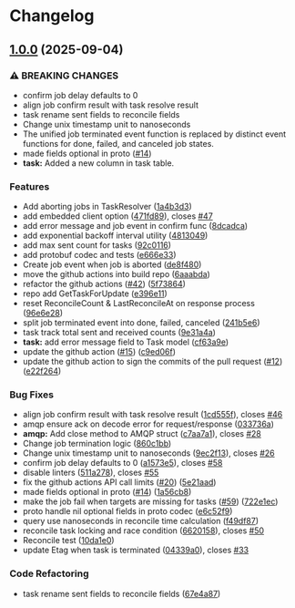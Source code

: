 # Changelog

## [1.0.0](https://github.com/openkcm/orbital/compare/v0.1.0...v1.0.0) (2025-09-04)


### ⚠ BREAKING CHANGES

* confirm job delay defaults to 0
* align job confirm result with task resolve result
* task rename sent fields to reconcile fields
* Change unix timestamp unit to nanoseconds
* The unified job terminated event function is replaced by distinct event functions for done, failed, and canceled job states.
* made fields optional in proto ([#14](https://github.com/openkcm/orbital/issues/14))
* **task:** Added a new column in task table.

### Features

* Add aborting jobs in TaskResolver  ([1a4b3d3](https://github.com/openkcm/orbital/commit/1a4b3d39a5c241285c1bc512011cf0cd2e430545))
* add embedded client option ([471fd89](https://github.com/openkcm/orbital/commit/471fd8912bce439d74d38603cb9013c582741001)), closes [#47](https://github.com/openkcm/orbital/issues/47)
* add error message and job event in confirm func  ([8dcadca](https://github.com/openkcm/orbital/commit/8dcadca5f1bdba8889efcb4b1b661c7f68f78868))
* add exponential backoff interval utility ([4813049](https://github.com/openkcm/orbital/commit/48130495e05e40f2be3c8d7f71f5b782b767d588))
* add max sent count for tasks ([92c0116](https://github.com/openkcm/orbital/commit/92c011691aff6b067813f081bde6a5b09422200f))
* add protobuf codec and tests  ([e666e33](https://github.com/openkcm/orbital/commit/e666e33926454e418f8d3b2f12f024ed1858856f))
* Create job event when job is aborted ([de8f480](https://github.com/openkcm/orbital/commit/de8f480c524228705e5a8f3edc0f914424b4d62c))
* move the github actions into build repo ([6aaabda](https://github.com/openkcm/orbital/commit/6aaabda33837ad017f21e51019a6a074153688e3))
* refactor the github actions ([#42](https://github.com/openkcm/orbital/issues/42)) ([5f73864](https://github.com/openkcm/orbital/commit/5f738642537a0c34af6ca7697e6121704428f9d3))
* repo add GetTaskForUpdate ([e396e11](https://github.com/openkcm/orbital/commit/e396e11dd46c42a4fa0cafda58a39d6361dd4822))
* reset ReconcileCount & LastReconcileAt on response process  ([96e6e28](https://github.com/openkcm/orbital/commit/96e6e28200f3fe8f814dc1ecd4f3526ecce5ffd0))
* split job terminated event into done, failed, canceled  ([241b5e6](https://github.com/openkcm/orbital/commit/241b5e6c0a8e2b003e32e80d74be2074faacfc7e))
* task track total sent and received counts  ([9e31a4a](https://github.com/openkcm/orbital/commit/9e31a4a3bf79bc78f10cd480ef77026fc1d55280))
* **task:** add error message field to Task model  ([cf63a9e](https://github.com/openkcm/orbital/commit/cf63a9ebbaf25341c91ecd90c90742ab98abdb1e))
* update the github action ([#15](https://github.com/openkcm/orbital/issues/15)) ([c9ed06f](https://github.com/openkcm/orbital/commit/c9ed06f7981955a2d6911fb733fc02d14106d4fc))
* update the github action to sign the commits of the pull request ([#12](https://github.com/openkcm/orbital/issues/12)) ([e22f264](https://github.com/openkcm/orbital/commit/e22f26433cb63da392bfb6168832a425ff81286e))


### Bug Fixes

* align job confirm result with task resolve result ([1cd555f](https://github.com/openkcm/orbital/commit/1cd555f4ceaf3624f812f14b8771f9c53d012f65)), closes [#46](https://github.com/openkcm/orbital/issues/46)
* amqp ensure ack on decode error for request/response  ([033736a](https://github.com/openkcm/orbital/commit/033736af10871244ac2912e0363650e40ce4cd08))
* **amqp:** Add close method to AMQP struct ([c7aa7a1](https://github.com/openkcm/orbital/commit/c7aa7a137465b852d245c3e2876d3172c4664561)), closes [#28](https://github.com/openkcm/orbital/issues/28)
* Change job termination logic ([860c1bb](https://github.com/openkcm/orbital/commit/860c1bb78198890c7468468f409e854066781a4d))
* Change unix timestamp unit to nanoseconds ([9ec2f13](https://github.com/openkcm/orbital/commit/9ec2f138051538b070d4639cd6df83525e92cfbf)), closes [#26](https://github.com/openkcm/orbital/issues/26)
* confirm job delay defaults to 0 ([a1573e5](https://github.com/openkcm/orbital/commit/a1573e5bf72eda640fbfff94df3a08efe3f82ff0)), closes [#58](https://github.com/openkcm/orbital/issues/58)
* disable linters ([511a278](https://github.com/openkcm/orbital/commit/511a2787a7c02671ae41705c7bb9b4f914caa688)), closes [#55](https://github.com/openkcm/orbital/issues/55)
* fix the github actions API call limits ([#20](https://github.com/openkcm/orbital/issues/20)) ([5e21aad](https://github.com/openkcm/orbital/commit/5e21aad211e78c46c7c2f1121d81a419a84687e6))
* made fields optional in proto ([#14](https://github.com/openkcm/orbital/issues/14)) ([1a56cb8](https://github.com/openkcm/orbital/commit/1a56cb872f227af064aa722c284bdb1470485a3e))
* make the job fail when targets are missing for tasks ([#59](https://github.com/openkcm/orbital/issues/59)) ([722e1ec](https://github.com/openkcm/orbital/commit/722e1ec37f81cf78df2741cce06359f865163b71))
* proto handle nil optional fields in proto codec  ([e6c52f9](https://github.com/openkcm/orbital/commit/e6c52f94276afb54821b5dd31dcf7b79021a620b))
* query use nanoseconds in reconcile time calculation  ([f49df87](https://github.com/openkcm/orbital/commit/f49df87a7b59b40e48680c6f144a86e2b3fef0d3))
* reconcile task locking and  race condition ([6620158](https://github.com/openkcm/orbital/commit/6620158b125ce4cbbef23a96431a253891802e2b)), closes [#50](https://github.com/openkcm/orbital/issues/50)
* Reconcile test ([10da1e0](https://github.com/openkcm/orbital/commit/10da1e0bf2f1856b051f1204ede4a6457b933d17))
* update Etag when task is terminated ([04339a0](https://github.com/openkcm/orbital/commit/04339a01760ecbafe97f1c3a25157df589dcb57b)), closes [#33](https://github.com/openkcm/orbital/issues/33)


### Code Refactoring

* task rename sent fields to reconcile fields  ([67e4a87](https://github.com/openkcm/orbital/commit/67e4a87e52c6a9efd2f315a89390d75499a55ea7))
